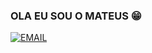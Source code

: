 ### OLA EU SOU O MATEUS 😁

[![EMAIL](https://img.shields.io/badge/Gmail-D14836?style=for-the-badge&logo=gmail&logoColor=white)](mateuslucas19879@gmail.com)

